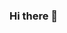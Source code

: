 ### Hi there 👋

<!--
**x302justice/x302justice** is a ✨ _special_ ✨ repository because its `README.md` (this file) appears on your GitHub profile.

Here are some ideas to get you started:

jojo
